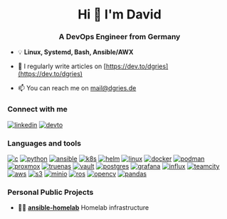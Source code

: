 <h1 align="center">Hi 👋 I'm David</h1>
<h3 align="center">A DevOps Engineer from Germany</h3>


- 💡 **Linux, Systemd, Bash, Ansible/AWX**

- 📝 I regularly write articles on [https://dev.to/dgries](https://dev.to/dgries)

- 📫 You can reach me on [mail@dgries.de](mailto:mail@dgries.de)

### Connect with me

[![linkedin][linkedin-shield]][linkedin-url]
[![devto][devto-shield]][devto-url]

### Languages and tools

[![c][c-shield]][c-url]
[![python][python-shield]][python-url]
[![ansible][ansible-shield]][ansible-url]
[![k8s][k8s-shield]][k8s-url]
[![helm][helm-shield]][helm-url]
[![linux][linux-shield]][linux-url]
[![docker][docker-shield]][docker-url]
[![podman][podman-shield]][podman-url]
[![proxmox][proxmox-shield]][proxmox-url]
[![truenas][truenas-shield]][truenas-url]
[![vault][vault-shield]][vault-url]
[![postgres][postgres-shield]][postgres-url]
[![grafana][grafana-shield]][grafana-url]
[![influx][influx-shield]][influx-url]
[![teamcity][teamcity-shield]][teamcity-url]
[![aws][aws-shield]][aws-url]
[![s3][s3-shield]][s3-url]
[![minio][minio-shield]][minio-url]
[![ros][ros-shield]][ros-url]
[![opencv][opencv-shield]][opencv-url]
[![pandas][pandas-shield]][pandas-url]

### Personal Public Projects

- 👨‍💻 [**ansible-homelab**](https://github.com/justsomescripts/ansible-homelab) Homelab infrastructure

[github-shield]: https://img.shields.io/badge/GitHub-181717.svg?style=for-the-badge&logo=GitHub&logoColor=white
[github-url]: https://github.com/justsomescripts
[devto-shield]: https://img.shields.io/badge/dev.to-0A0A0A.svg?style=for-the-badge&logo=devdotto&logoColor=white
[devto-url]: https://dev.to/justsomescripts
[linkedin-shield]: https://img.shields.io/badge/LinkedIn-0A66C2.svg?style=for-the-badge&logo=LinkedIn&logoColor=white
[linkedin-url]: https://linkedin.com/comm/mynetwork/discovery-see-all?usecase=PEOPLE_FOLLOWS&followMember=dgries
[c-shield]: https://img.shields.io/badge/C-A8B9CC.svg?style=for-the-badge&logo=C&logoColor=black
[c-url]: https://www.open-std.org/jtc1/sc22/wg14/
[python-shield]: https://img.shields.io/badge/Python-3776AB.svg?style=for-the-badge&logo=Python&logoColor=white
[python-url]: https://www.python.org/
[ansible-shield]: https://img.shields.io/badge/Ansible-EE0000.svg?style=for-the-badge&logo=Ansible&logoColor=white
[ansible-url]: https://www.ansible.com/
[k8s-shield]: https://img.shields.io/badge/Kubernetes-326CE5.svg?style=for-the-badge&logo=Kubernetes&logoColor=white
[k8s-url]: https://kubernetes.io/
[helm-shield]: https://img.shields.io/badge/Helm-0F1689.svg?style=for-the-badge&logo=Helm&logoColor=white
[helm-url]: https://helm.sh/
[linux-shield]: https://img.shields.io/badge/Linux-FCC624.svg?style=for-the-badge&logo=Linux&logoColor=black
[linux-url]: https://www.linux.org/
[docker-shield]: https://img.shields.io/badge/Docker-2496ED.svg?style=for-the-badge&logo=Docker&logoColor=white
[docker-url]: https://www.docker.com/
[podman-shield]: https://img.shields.io/badge/Podman-892CA0.svg?style=for-the-badge&logo=Podman&logoColor=white
[podman-url]: https://podman.io/
[proxmox-shield]: https://img.shields.io/badge/Proxmox-E57000.svg?style=for-the-badge&logo=Proxmox&logoColor=white
[proxmox-url]: https://www.proxmox.com/
[truenas-shield]: https://img.shields.io/badge/TrueNAS-0095D5.svg?style=for-the-badge&logo=TrueNAS&logoColor=white
[truenas-url]: https://www.proxmox.com/
[vault-shield]: https://img.shields.io/badge/Vault-FFEC6E.svg?style=for-the-badge&logo=Vault&logoColor=black
[vault-url]: https://www.vaultproject.io/
[postgres-shield]: https://img.shields.io/badge/PostgreSQL-4169E1.svg?style=for-the-badge&logo=PostgreSQL&logoColor=white
[postgres-url]: https://www.postgresql.org/
[grafana-shield]: https://img.shields.io/badge/Grafana-F46800.svg?style=for-the-badge&logo=Grafana&logoColor=white
[grafana-url]: https://grafana.com/
[influx-shield]: https://img.shields.io/badge/InfluxDB-22ADF6.svg?style=for-the-badge&logo=InfluxDB&logoColor=white
[influx-url]: https://www.influxdata.com/
[teamcity-shield]: https://img.shields.io/badge/TeamCity-000000.svg?style=for-the-badge&logo=TeamCity&logoColor=white
[teamcity-url]: https://www.jetbrains.com/teamcity/
[aws-shield]: https://img.shields.io/badge/Amazon%20AWS-232F3E.svg?style=for-the-badge&logo=Amazon-AWS&logoColor=white
[aws-url]: https://aws.amazon.com/
[s3-shield]: https://img.shields.io/badge/Amazon%20S3-569A31.svg?style=for-the-badge&logo=Amazon-S3&logoColor=white
[s3-url]: https://aws.amazon.com/s3/
[minio-shield]: https://img.shields.io/badge/MinIO-C72E49.svg?style=for-the-badge&logo=MinIO&logoColor=white
[minio-url]: https://min.io/
[opencv-shield]: https://img.shields.io/badge/OpenCV-5C3EE8.svg?style=for-the-badge&logo=OpenCV&logoColor=white
[opencv-url]: https://opencv.org/
[ros-shield]: https://img.shields.io/badge/ROS-22314E.svg?style=for-the-badge&logo=ROS&logoColor=white
[ros-url]: https://www.google.com/search?q=ROS
[pandas-shield]: https://img.shields.io/badge/pandas-150458.svg?style=for-the-badge&logo=pandas&logoColor=white
[pandas-url]: https://pandas.pydata.org/
